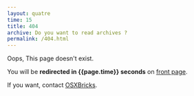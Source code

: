 ```yaml
---
layout: quatre
time: 15
title: 404
archive: Do you want to read archives ?
permalink: /404.html
---
```



Oops, This page doesn't exist. 

You will be **redirected in {{page.time}} seconds** on [front page](/).



If you want, contact [OSXBricks](mailto:{{site.email}}).




